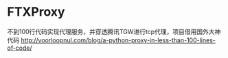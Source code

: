 # FTXProxy
不到100行代码实现代理服务，并穿透腾讯TGW进行tcp代理，项目借用国外大神代码 http://voorloopnul.com/blog/a-python-proxy-in-less-than-100-lines-of-code/
